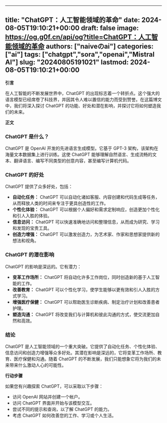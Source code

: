 
---
title: "ChatGPT：人工智能领域的革命"
date: 2024-08-05T19:10:21+00:00
draft: false
image: https://og.g0f.cn/api/og?title=ChatGPT：人工智能领域的革命
authors: ["naiveのai"]
categories: ["ai"]
tags: ["chatgpt","sora","openai","Mistral AI"]
slug: "20240805191021"
lastmod: 2024-08-05T19:10:21+00:00
---
**引言**

在人工智能的不断发展世界中，ChatGPT 的出现标志着一个转折点。这个强大的语言模型已经席卷了科技界，并因其令人难以置信的能力而受到赞誉。在这篇博文中，我们将深入探讨 ChatGPT 的功能、好处和潜在影响，并探讨它将如何塑造我们的未来。

**正文**

### ChatGPT 是什么？

ChatGPT 是 OpenAI 开发的先进语言生成模型。它基于 GPT-3 架构，该架构在海量文本数据集上进行训练。这使 ChatGPT 能够理解自然语言、生成流畅的文本、翻译语言、编写不同类型的创意内容，甚至编写计算机代码。

### ChatGPT 的好处

ChatGPT 提供了众多好处，包括：

- **自动化任务：** ChatGPT 可以自动化诸如客服、内容创建和代码生成等任务，从而释放人类的时间来专注于更具创造性的工作。
- **个性化体验：** ChatGPT 可以根据个人偏好和需求定制响应，创造更加个性化和引人入胜的体验。
- **信息访问：** ChatGPT 可以快速准确地访问和整理信息，从而成为研究、学习和发现的宝贵工具。
- **创造力增强：** ChatGPT 可以激发创造力，为艺术家、作家和思想家提供新的想法和视角。

### ChatGPT 的潜在影响

ChatGPT 的影响是深远的。它有潜力：

- **变革工作场所：** ChatGPT 将自动化许多工作岗位，同时创造新的基于人工智能的工作。
- **改善教育：** ChatGPT 可以个性化学习，使学生能够以更有效和引人入胜的方式学习。
- **增强医疗保健：** ChatGPT 可以帮助医生诊断疾病、制定治疗计划和改善患者护理。
- **塑造沟通：** ChatGPT 将改变我们与计算机和彼此沟通的方式，使交流更加自然和高效。

### 结论

ChatGPT 是人工智能领域的一个重大突破。它提供了自动化任务、个性化体验、信息访问和创造力增强等众多好处。其潜在影响是深远的，它将变革工作场所、教育、医疗保健和沟通。随着 ChatGPT 的不断发展，我们只能想象它将为我们的未来带来什么激动人心的可能性。

**行动步骤**

如果您有兴趣探索 ChatGPT，可以采取以下步骤：

- 访问 OpenAI 网站并创建一个帐户。
- 访问 ChatGPT 界面并开始与该模型交互。
- 尝试不同的提示和查询，以了解 ChatGPT 的能力。
- 考虑 ChatGPT 如何改善您的工作、学习或个人生活。